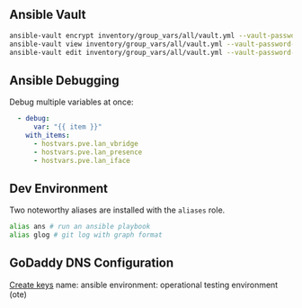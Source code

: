 ## Ansible Vault
```sh
ansible-vault encrypt inventory/group_vars/all/vault.yml --vault-password-file ~/.ansible/vault_pw.txt
ansible-vault view inventory/group_vars/all/vault.yml --vault-password-file ~/.ansible/vault_pw.txt
ansible-vault edit inventory/group_vars/all/vault.yml --vault-password-file ~/.ansible/vault_pw.txt
```

## Ansible Debugging
Debug multiple variables at once:
```yml
  - debug:
      var: "{{ item }}"
    with_items:
      - hostvars.pve.lan_vbridge
      - hostvars.pve.lan_presence
      - hostvars.pve.lan_iface
```

## Dev Environment
Two noteworthy aliases are installed with the `aliases` role.
```sh
alias ans # run an ansible playbook
alias glog # git log with graph format
```


## GoDaddy DNS Configuration

[Create keys](https://developer.godaddy.com/keys)
name: ansible
environment: operational testing environment (ote)

